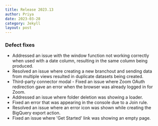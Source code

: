 ```yaml
---
title: Release 2023.13
author: Priya
date: 2023-03-28
category: Jekyll
layout: post
---
```


### Defect fixes

* Addressed an issue with the window function not working correctly when used with a date column, resulting in the same column being produced.
* Resolved an issue where creating a new branchout and sending data from multiple views resulted in duplicate datasets being created.
* Third-party connector modal - Fixed an issue where Zoom OAuth redirection gave an error when the browser was already logged in for Zoom.
* Addressed an issue where folder deletion was showing a loader.
* Fixed an error that was appearing in the console due to a Join rule.
* Resolved an issue where an error icon was shown while creating the BigQuery export action.
* Fixed an issue where 'Get Started' link was showing an empty page.
